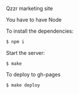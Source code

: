 Qzzr marketing site

You have to have Node

To install the dependencies:

```sh
$ npm i
```

Start the server:

```
$ make
```

To deploy to gh-pages

```
$ make deploy
```